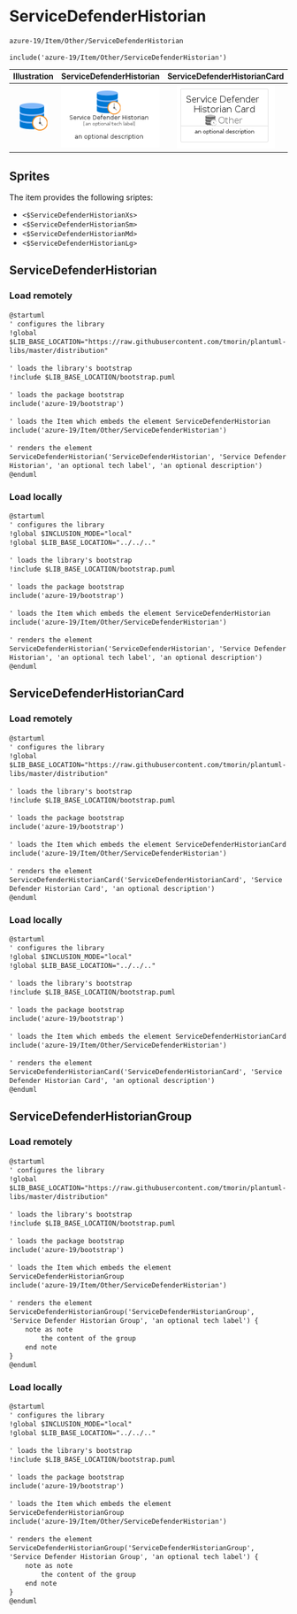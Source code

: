# ServiceDefenderHistorian


```text
azure-19/Item/Other/ServiceDefenderHistorian
```

```text
include('azure-19/Item/Other/ServiceDefenderHistorian')
```



| Illustration | ServiceDefenderHistorian | ServiceDefenderHistorianCard | ServiceDefenderHistorianGroup |
| :---: | :---: | :---: | :---: |
| ![illustration for Illustration](../../../azure-19/Item/Other/ServiceDefenderHistorian.png) | ![illustration for ServiceDefenderHistorian](../../../azure-19/Item/Other/ServiceDefenderHistorian.Local.png) | ![illustration for ServiceDefenderHistorianCard](../../../azure-19/Item/Other/ServiceDefenderHistorianCard.Local.png) | ![illustration for ServiceDefenderHistorianGroup](../../../azure-19/Item/Other/ServiceDefenderHistorianGroup.Local.png) |



## Sprites
The item provides the following sriptes:

- `<$ServiceDefenderHistorianXs>`
- `<$ServiceDefenderHistorianSm>`
- `<$ServiceDefenderHistorianMd>`
- `<$ServiceDefenderHistorianLg>`





## ServiceDefenderHistorian

### Load remotely
```plantuml
@startuml
' configures the library
!global $LIB_BASE_LOCATION="https://raw.githubusercontent.com/tmorin/plantuml-libs/master/distribution"

' loads the library's bootstrap
!include $LIB_BASE_LOCATION/bootstrap.puml

' loads the package bootstrap
include('azure-19/bootstrap')

' loads the Item which embeds the element ServiceDefenderHistorian
include('azure-19/Item/Other/ServiceDefenderHistorian')

' renders the element
ServiceDefenderHistorian('ServiceDefenderHistorian', 'Service Defender Historian', 'an optional tech label', 'an optional description')
@enduml
```

### Load locally
```plantuml
@startuml
' configures the library
!global $INCLUSION_MODE="local"
!global $LIB_BASE_LOCATION="../../.."

' loads the library's bootstrap
!include $LIB_BASE_LOCATION/bootstrap.puml

' loads the package bootstrap
include('azure-19/bootstrap')

' loads the Item which embeds the element ServiceDefenderHistorian
include('azure-19/Item/Other/ServiceDefenderHistorian')

' renders the element
ServiceDefenderHistorian('ServiceDefenderHistorian', 'Service Defender Historian', 'an optional tech label', 'an optional description')
@enduml
```

## ServiceDefenderHistorianCard

### Load remotely
```plantuml
@startuml
' configures the library
!global $LIB_BASE_LOCATION="https://raw.githubusercontent.com/tmorin/plantuml-libs/master/distribution"

' loads the library's bootstrap
!include $LIB_BASE_LOCATION/bootstrap.puml

' loads the package bootstrap
include('azure-19/bootstrap')

' loads the Item which embeds the element ServiceDefenderHistorianCard
include('azure-19/Item/Other/ServiceDefenderHistorian')

' renders the element
ServiceDefenderHistorianCard('ServiceDefenderHistorianCard', 'Service Defender Historian Card', 'an optional description')
@enduml
```

### Load locally
```plantuml
@startuml
' configures the library
!global $INCLUSION_MODE="local"
!global $LIB_BASE_LOCATION="../../.."

' loads the library's bootstrap
!include $LIB_BASE_LOCATION/bootstrap.puml

' loads the package bootstrap
include('azure-19/bootstrap')

' loads the Item which embeds the element ServiceDefenderHistorianCard
include('azure-19/Item/Other/ServiceDefenderHistorian')

' renders the element
ServiceDefenderHistorianCard('ServiceDefenderHistorianCard', 'Service Defender Historian Card', 'an optional description')
@enduml
```

## ServiceDefenderHistorianGroup

### Load remotely
```plantuml
@startuml
' configures the library
!global $LIB_BASE_LOCATION="https://raw.githubusercontent.com/tmorin/plantuml-libs/master/distribution"

' loads the library's bootstrap
!include $LIB_BASE_LOCATION/bootstrap.puml

' loads the package bootstrap
include('azure-19/bootstrap')

' loads the Item which embeds the element ServiceDefenderHistorianGroup
include('azure-19/Item/Other/ServiceDefenderHistorian')

' renders the element
ServiceDefenderHistorianGroup('ServiceDefenderHistorianGroup', 'Service Defender Historian Group', 'an optional tech label') {
    note as note
        the content of the group
    end note
}
@enduml
```

### Load locally
```plantuml
@startuml
' configures the library
!global $INCLUSION_MODE="local"
!global $LIB_BASE_LOCATION="../../.."

' loads the library's bootstrap
!include $LIB_BASE_LOCATION/bootstrap.puml

' loads the package bootstrap
include('azure-19/bootstrap')

' loads the Item which embeds the element ServiceDefenderHistorianGroup
include('azure-19/Item/Other/ServiceDefenderHistorian')

' renders the element
ServiceDefenderHistorianGroup('ServiceDefenderHistorianGroup', 'Service Defender Historian Group', 'an optional tech label') {
    note as note
        the content of the group
    end note
}
@enduml
```

